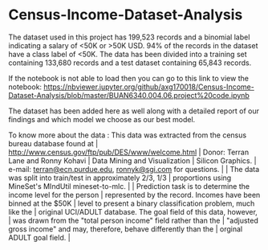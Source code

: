 # Census-Income-Dataset-Analysis
The dataset used in this project has 199,523 records and a binomial label indicating a salary of &lt;50K or >50K USD. 94% of the records in the dataset have a class label of &lt;50K. The data has been divided into a training set containing 133,680 records and a test dataset containing 65,843 records. 

If the notebook is not able to load then you can go to this link to view the notebook:
https://nbviewer.jupyter.org/github/axg170018/Census-Income-Dataset-Analysis/blob/master/BUAN6340.004.06.project%20code.ipynb


The dataset has been added here as well along with a detailed report of our findings and which model we choose as our best model.


To know more about the data :
 This data was extracted from the census bureau database found at
| http://www.census.gov/ftp/pub/DES/www/welcome.html
| Donor: Terran Lane and Ronny Kohavi
|        Data Mining and Visualization
|        Silicon Graphics.
|        e-mail: terran@ecn.purdue.edu, ronnyk@sgi.com for questions.
|
| The data was split into train/test in approximately 2/3, 1/3
| proportions using MineSet's MIndUtil mineset-to-mlc.
|
| Prediction task is to determine the income level for the person
| represented by the record.  Incomes have been binned at the $50K
| level to present a binary classification problem, much like the
| original UCI/ADULT database.  The goal field of this data, however,
| was drawn from the "total person income" field rather than the
| "adjusted gross income" and may, therefore, behave differently than the
| orginal ADULT goal field.
|

